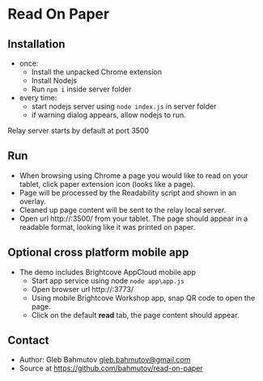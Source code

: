 # Read On Paper

## Installation

* once:
	* Install the unpacked Chrome extension
	* Install Nodejs
	* Run `npm i` inside server folder
* every time:
	* start nodejs server using `node index.js` in server folder
	* if warning dialog appears, allow nodejs to run.

Relay server starts by default at port 3500

## Run

* When browsing using Chrome a page you would like to read on your tablet, click paper 
extension icon (looks like a page). 
* Page will be processed by the Readability script and shown in an overlay. 
* Cleaned up page content will be sent to the relay local server.
* Open url http://<you computer ip>:3500/ from your tablet. The page should appear 
in a readable format, looking like it was printed on paper.

## Optional cross platform mobile app

* The demo includes Brightcove AppCloud mobile app
	* Start app service using node `node app\app.js`
	* Open browser url http://<you computer ip>:3773/
	* Using mobile Brightcove Workshop app, snap QR code to open the page.
	* Click on the default **read** tab, the page content should appear.

## Contact
* Author: Gleb Bahmutov <gleb.bahmutov@gmail.com>
* Source at https://github.com/bahmutov/read-on-paper
